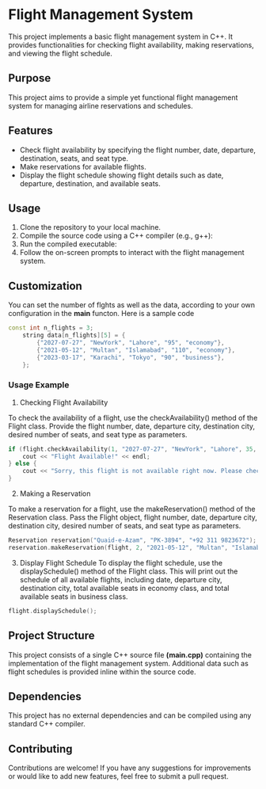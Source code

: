 # Flight Management System

This project implements a basic flight management system in C++. It provides functionalities for checking flight availability, making reservations, and viewing the flight schedule.

## Purpose

This project aims to provide a simple yet functional flight management system for managing airline reservations and schedules.

## Features

- Check flight availability by specifying the flight number, date, departure, destination, seats, and seat type.
- Make reservations for available flights.
- Display the flight schedule showing flight details such as date, departure, destination, and available seats.

## Usage

1. Clone the repository to your local machine.
2. Compile the source code using a C++ compiler (e.g., g++):
3. Run the compiled executable:
4. Follow the on-screen prompts to interact with the flight management system.

## Customization

You can set the number of flghts as well as the data, according to your own configuration in the **main** functon. Here is a sample code

```CPP
const int n_flights = 3;
    string data[n_flights][5] = {
        {"2027-07-27", "NewYork", "Lahore", "95", "economy"},
        {"2021-05-12", "Multan", "Islamabad", "110", "economy"},
        {"2023-03-17", "Karachi", "Tokyo", "90", "business"},
    };
```

### Usage Example

1. Checking Flight Availability

To check the availability of a flight, use the checkAvailability() method of the Flight class. Provide the flight number, date, departure city, destination city, desired number of seats, and seat type as parameters.

```CPP
if (flight.checkAvailability(1, "2027-07-27", "NewYork", "Lahore", 35, "economy")) {
    cout << "Flight Available!" << endl;
} else {
    cout << "Sorry, this flight is not available right now. Please check other available flights." << endl;
}
```

2. Making a Reservation

To make a reservation for a flight, use the makeReservation() method of the Reservation class. Pass the Flight object, flight number, date, departure city, destination city, desired number of seats, and seat type as parameters.
```CPP
Reservation reservation("Quaid-e-Azam", "PK-3894", "+92 311 9823672");
reservation.makeReservation(flight, 2, "2021-05-12", "Multan", "Islamabad", 35, "economy");
```
3. Display Flight Schedule
To display the flight schedule, use the displaySchedule() method of the Flight class. This will print out the schedule of all available flights, including date, departure city, destination city, total available seats in economy class, and total available seats in business class.
```CPP
flight.displaySchedule();
```

## Project Structure

This project consists of a single C++ source file **(main.cpp)** containing the implementation of the flight management system. Additional data such as flight schedules is provided inline within the source code.

## Dependencies

This project has no external dependencies and can be compiled using any standard C++ compiler.

## Contributing

Contributions are welcome! If you have any suggestions for improvements or would like to add new features, feel free to submit a pull request.
